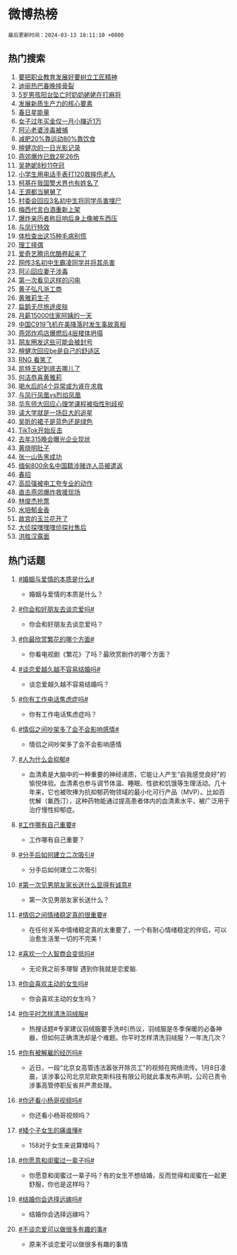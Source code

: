 # 微博热榜

`最后更新时间：2024-03-13 18:11:10 +0800`

## 热门搜索

1. [要把职业教育发展好要树立工匠精神](https://m.weibo.cn/search?containerid=100103type%3D1%26t%3D10%26q%3D%23%E8%A6%81%E6%8A%8A%E8%81%8C%E4%B8%9A%E6%95%99%E8%82%B2%E5%8F%91%E5%B1%95%E5%A5%BD%E8%A6%81%E6%A0%91%E7%AB%8B%E5%B7%A5%E5%8C%A0%E7%B2%BE%E7%A5%9E%23&stream_entry_id=51&isnewpage=1&extparam=seat%3D1%26dgr%3D0%26c_type%3D51%26stream_entry_id%3D51%26pos%3D0%26q%3D%2523%25E8%25A6%2581%25E6%258A%258A%25E8%2581%258C%25E4%25B8%259A%25E6%2595%2599%25E8%2582%25B2%25E5%258F%2591%25E5%25B1%2595%25E5%25A5%25BD%25E8%25A6%2581%25E6%25A0%2591%25E7%25AB%258B%25E5%25B7%25A5%25E5%258C%25A0%25E7%25B2%25BE%25E7%25A5%259E%2523%26cate%3D10103%26filter_type%3Drealtimehot%26display_time%3D1710324669%26pre_seqid%3D171032466955503230206)
1. [迪丽热巴春晚摔骨裂](https://m.weibo.cn/search?containerid=100103type%3D1%26t%3D10%26q%3D%E8%BF%AA%E4%B8%BD%E7%83%AD%E5%B7%B4%E6%98%A5%E6%99%9A%E6%91%94%E9%AA%A8%E8%A3%82&stream_entry_id=31&isnewpage=1&extparam=seat%3D1%26c_type%3D31%26cate%3D5001%26band_rank%3D1%26lcate%3D5001%26flag%3D2%26realpos%3D1%26stream_entry_id%3D31%26pos%3D0%26q%3D%25E8%25BF%25AA%25E4%25B8%25BD%25E7%2583%25AD%25E5%25B7%25B4%25E6%2598%25A5%25E6%2599%259A%25E6%2591%2594%25E9%25AA%25A8%25E8%25A3%2582%26dgr%3D0%26filter_type%3Drealtimehot%26display_time%3D1710324669%26pre_seqid%3D171032466955503230206)
1. [5岁男孩阳台坠亡时奶奶姥姥在打麻将](https://m.weibo.cn/search?containerid=100103type%3D1%26t%3D10%26q%3D%235%E5%B2%81%E7%94%B7%E5%AD%A9%E9%98%B3%E5%8F%B0%E5%9D%A0%E4%BA%A1%E6%97%B6%E5%A5%B6%E5%A5%B6%E5%A7%A5%E5%A7%A5%E5%9C%A8%E6%89%93%E9%BA%BB%E5%B0%86%23&stream_entry_id=31&isnewpage=1&extparam=seat%3D1%26c_type%3D31%26cate%3D5001%26band_rank%3D2%26lcate%3D5001%26flag%3D1%26realpos%3D2%26stream_entry_id%3D31%26pos%3D1%26q%3D%25235%25E5%25B2%2581%25E7%2594%25B7%25E5%25AD%25A9%25E9%2598%25B3%25E5%258F%25B0%25E5%259D%25A0%25E4%25BA%25A1%25E6%2597%25B6%25E5%25A5%25B6%25E5%25A5%25B6%25E5%25A7%25A5%25E5%25A7%25A5%25E5%259C%25A8%25E6%2589%2593%25E9%25BA%25BB%25E5%25B0%2586%2523%26dgr%3D0%26filter_type%3Drealtimehot%26display_time%3D1710324669%26pre_seqid%3D171032466955503230206)
1. [发展新质生产力的核心要素](https://m.weibo.cn/search?containerid=100103type%3D1%26t%3D10%26q%3D%23%E5%8F%91%E5%B1%95%E6%96%B0%E8%B4%A8%E7%94%9F%E4%BA%A7%E5%8A%9B%E7%9A%84%E6%A0%B8%E5%BF%83%E8%A6%81%E7%B4%A0%23&stream_entry_id=31&isnewpage=1&extparam=seat%3D1%26c_type%3D31%26cate%3D5001%26band_rank%3D3%26lcate%3D5001%26flag%3D0%26realpos%3D3%26stream_entry_id%3D31%26pos%3D2%26q%3D%2523%25E5%258F%2591%25E5%25B1%2595%25E6%2596%25B0%25E8%25B4%25A8%25E7%2594%259F%25E4%25BA%25A7%25E5%258A%259B%25E7%259A%2584%25E6%25A0%25B8%25E5%25BF%2583%25E8%25A6%2581%25E7%25B4%25A0%2523%26dgr%3D0%26filter_type%3Drealtimehot%26display_time%3D1710324669%26pre_seqid%3D171032466955503230206)
1. [春日星能量](https://m.weibo.cn/search?containerid=100103type%3D1%26t%3D10%26q%3D%23%E6%98%A5%E6%97%A5%E6%98%9F%E8%83%BD%E9%87%8F%23&stream_entry_id=31&isnewpage=1&extparam=seat%3D1%26adid%3D226835%26c_type%3D31%26cate%3D5001%26lcate%3D5001%26band_rank%3D4%26is_ad_pos%3D1%26stream_entry_id%3D31%26pos%3D3%26q%3D%2523%25E6%2598%25A5%25E6%2597%25A5%25E6%2598%259F%25E8%2583%25BD%25E9%2587%258F%2523%26dgr%3D0%26filter_type%3Drealtimehot%26display_time%3D1710324669%26pre_seqid%3D171032466955503230206)
1. [女子过年买金仅一月小赚近1万](https://m.weibo.cn/search?containerid=100103type%3D1%26t%3D10%26q%3D%23%E5%A5%B3%E5%AD%90%E8%BF%87%E5%B9%B4%E4%B9%B0%E9%87%91%E4%BB%85%E4%B8%80%E6%9C%88%E5%B0%8F%E8%B5%9A%E8%BF%911%E4%B8%87%23&stream_entry_id=31&isnewpage=1&extparam=seat%3D1%26c_type%3D31%26cate%3D5001%26band_rank%3D4%26lcate%3D5001%26flag%3D1%26realpos%3D4%26stream_entry_id%3D31%26pos%3D4%26q%3D%2523%25E5%25A5%25B3%25E5%25AD%2590%25E8%25BF%2587%25E5%25B9%25B4%25E4%25B9%25B0%25E9%2587%2591%25E4%25BB%2585%25E4%25B8%2580%25E6%259C%2588%25E5%25B0%258F%25E8%25B5%259A%25E8%25BF%25911%25E4%25B8%2587%2523%26dgr%3D0%26filter_type%3Drealtimehot%26display_time%3D1710324669%26pre_seqid%3D171032466955503230206)
1. [阿沁老婆涉毒被捕](https://m.weibo.cn/search?containerid=100103type%3D1%26t%3D10%26q%3D%23%E9%98%BF%E6%B2%81%E8%80%81%E5%A9%86%E6%B6%89%E6%AF%92%E8%A2%AB%E6%8D%95%23&stream_entry_id=31&isnewpage=1&extparam=seat%3D1%26c_type%3D31%26cate%3D5001%26band_rank%3D5%26lcate%3D5001%26flag%3D2%26realpos%3D5%26stream_entry_id%3D31%26pos%3D5%26q%3D%2523%25E9%2598%25BF%25E6%25B2%2581%25E8%2580%2581%25E5%25A9%2586%25E6%25B6%2589%25E6%25AF%2592%25E8%25A2%25AB%25E6%258D%2595%2523%26dgr%3D0%26filter_type%3Drealtimehot%26display_time%3D1710324669%26pre_seqid%3D171032466955503230206)
1. [减肥20%靠运动80%靠饮食](https://m.weibo.cn/search?containerid=100103type%3D1%26t%3D10%26q%3D%23%E5%87%8F%E8%82%A520%25%E9%9D%A0%E8%BF%90%E5%8A%A880%25%E9%9D%A0%E9%A5%AE%E9%A3%9F%23&stream_entry_id=31&isnewpage=1&extparam=seat%3D1%26c_type%3D31%26cate%3D5001%26band_rank%3D6%26lcate%3D5001%26flag%3D2%26realpos%3D6%26stream_entry_id%3D31%26pos%3D6%26q%3D%2523%25E5%2587%258F%25E8%2582%25A520%2525%25E9%259D%25A0%25E8%25BF%2590%25E5%258A%25A880%2525%25E9%259D%25A0%25E9%25A5%25AE%25E9%25A3%259F%2523%26dgr%3D0%26filter_type%3Drealtimehot%26display_time%3D1710324669%26pre_seqid%3D171032466955503230206)
1. [檀健次的一日光影记录](https://m.weibo.cn/search?containerid=100103type%3D1%26t%3D10%26q%3D%23%E6%AA%80%E5%81%A5%E6%AC%A1%E7%9A%84%E4%B8%80%E6%97%A5%E5%85%89%E5%BD%B1%E8%AE%B0%E5%BD%95%23&stream_entry_id=31&isnewpage=1&extparam=seat%3D1%26adid%3D226919%26c_type%3D31%26cate%3D5001%26lcate%3D5001%26band_rank%3D7%26is_ad_pos%3D1%26stream_entry_id%3D31%26pos%3D7%26q%3D%2523%25E6%25AA%2580%25E5%2581%25A5%25E6%25AC%25A1%25E7%259A%2584%25E4%25B8%2580%25E6%2597%25A5%25E5%2585%2589%25E5%25BD%25B1%25E8%25AE%25B0%25E5%25BD%2595%2523%26dgr%3D0%26filter_type%3Drealtimehot%26display_time%3D1710324669%26pre_seqid%3D171032466955503230206)
1. [燕郊爆炸已致2死26伤](https://m.weibo.cn/search?containerid=100103type%3D1%26t%3D10%26q%3D%23%E7%87%95%E9%83%8A%E7%88%86%E7%82%B8%E5%B7%B2%E8%87%B42%E6%AD%BB26%E4%BC%A4%23&stream_entry_id=31&isnewpage=1&extparam=seat%3D1%26c_type%3D31%26cate%3D5001%26band_rank%3D7%26lcate%3D5001%26flag%3D0%26realpos%3D7%26stream_entry_id%3D31%26pos%3D8%26q%3D%2523%25E7%2587%2595%25E9%2583%258A%25E7%2588%2586%25E7%2582%25B8%25E5%25B7%25B2%25E8%2587%25B42%25E6%25AD%25BB26%25E4%25BC%25A4%2523%26dgr%3D0%26filter_type%3Drealtimehot%26display_time%3D1710324669%26pre_seqid%3D171032466955503230206)
1. [吴艳妮8秒11夺冠](https://m.weibo.cn/search?containerid=100103type%3D1%26t%3D10%26q%3D%23%E5%90%B4%E8%89%B3%E5%A6%AE8%E7%A7%9211%E5%A4%BA%E5%86%A0%23&stream_entry_id=31&isnewpage=1&extparam=seat%3D1%26c_type%3D31%26cate%3D5001%26band_rank%3D8%26lcate%3D5001%26flag%3D2%26realpos%3D8%26stream_entry_id%3D31%26pos%3D9%26q%3D%2523%25E5%2590%25B4%25E8%2589%25B3%25E5%25A6%25AE8%25E7%25A7%259211%25E5%25A4%25BA%25E5%2586%25A0%2523%26dgr%3D0%26filter_type%3Drealtimehot%26display_time%3D1710324669%26pre_seqid%3D171032466955503230206)
1. [小学生用电话手表打120救摔伤老人](https://m.weibo.cn/search?containerid=100103type%3D1%26t%3D10%26q%3D%23%E5%B0%8F%E5%AD%A6%E7%94%9F%E7%94%A8%E7%94%B5%E8%AF%9D%E6%89%8B%E8%A1%A8%E6%89%93120%E6%95%91%E6%91%94%E4%BC%A4%E8%80%81%E4%BA%BA%23&stream_entry_id=31&isnewpage=1&extparam=seat%3D1%26c_type%3D31%26cate%3D5001%26band_rank%3D9%26lcate%3D5001%26flag%3D32768%26realpos%3D9%26stream_entry_id%3D31%26pos%3D10%26q%3D%2523%25E5%25B0%258F%25E5%25AD%25A6%25E7%2594%259F%25E7%2594%25A8%25E7%2594%25B5%25E8%25AF%259D%25E6%2589%258B%25E8%25A1%25A8%25E6%2589%2593120%25E6%2595%2591%25E6%2591%2594%25E4%25BC%25A4%25E8%2580%2581%25E4%25BA%25BA%2523%26dgr%3D0%26filter_type%3Drealtimehot%26display_time%3D1710324669%26pre_seqid%3D171032466955503230206)
1. [柯基在我国警犬界也有姓名了](https://m.weibo.cn/search?containerid=100103type%3D1%26t%3D10%26q%3D%23%E6%9F%AF%E5%9F%BA%E5%9C%A8%E6%88%91%E5%9B%BD%E8%AD%A6%E7%8A%AC%E7%95%8C%E4%B9%9F%E6%9C%89%E5%A7%93%E5%90%8D%E4%BA%86%23&stream_entry_id=31&isnewpage=1&extparam=seat%3D1%26c_type%3D31%26cate%3D5001%26band_rank%3D10%26lcate%3D5001%26flag%3D32768%26realpos%3D10%26stream_entry_id%3D31%26pos%3D11%26q%3D%2523%25E6%259F%25AF%25E5%259F%25BA%25E5%259C%25A8%25E6%2588%2591%25E5%259B%25BD%25E8%25AD%25A6%25E7%258A%25AC%25E7%2595%258C%25E4%25B9%259F%25E6%259C%2589%25E5%25A7%2593%25E5%2590%258D%25E4%25BA%2586%2523%26dgr%3D0%26filter_type%3Drealtimehot%26display_time%3D1710324669%26pre_seqid%3D171032466955503230206)
1. [王源都当舅舅了](https://m.weibo.cn/search?containerid=100103type%3D1%26t%3D10%26q%3D%23%E7%8E%8B%E6%BA%90%E9%83%BD%E5%BD%93%E8%88%85%E8%88%85%E4%BA%86%23&stream_entry_id=31&isnewpage=1&extparam=seat%3D1%26c_type%3D31%26cate%3D5001%26band_rank%3D11%26lcate%3D5001%26flag%3D1%26realpos%3D11%26stream_entry_id%3D31%26pos%3D12%26q%3D%2523%25E7%258E%258B%25E6%25BA%2590%25E9%2583%25BD%25E5%25BD%2593%25E8%2588%2585%25E8%2588%2585%25E4%25BA%2586%2523%26dgr%3D0%26filter_type%3Drealtimehot%26display_time%3D1710324669%26pre_seqid%3D171032466955503230206)
1. [村委会回应3名初中生将同学杀害埋尸](https://m.weibo.cn/search?containerid=100103type%3D1%26t%3D10%26q%3D%23%E6%9D%91%E5%A7%94%E4%BC%9A%E5%9B%9E%E5%BA%943%E5%90%8D%E5%88%9D%E4%B8%AD%E7%94%9F%E5%B0%86%E5%90%8C%E5%AD%A6%E6%9D%80%E5%AE%B3%E5%9F%8B%E5%B0%B8%23&stream_entry_id=31&isnewpage=1&extparam=seat%3D1%26c_type%3D31%26cate%3D5001%26band_rank%3D12%26lcate%3D5001%26flag%3D1%26realpos%3D12%26stream_entry_id%3D31%26pos%3D13%26q%3D%2523%25E6%259D%2591%25E5%25A7%2594%25E4%25BC%259A%25E5%259B%259E%25E5%25BA%25943%25E5%2590%258D%25E5%2588%259D%25E4%25B8%25AD%25E7%2594%259F%25E5%25B0%2586%25E5%2590%258C%25E5%25AD%25A6%25E6%259D%2580%25E5%25AE%25B3%25E5%259F%258B%25E5%25B0%25B8%2523%26dgr%3D0%26filter_type%3Drealtimehot%26display_time%3D1710324669%26pre_seqid%3D171032466955503230206)
1. [梅西代言白酒重新上架](https://m.weibo.cn/search?containerid=100103type%3D1%26t%3D10%26q%3D%23%E6%A2%85%E8%A5%BF%E4%BB%A3%E8%A8%80%E7%99%BD%E9%85%92%E9%87%8D%E6%96%B0%E4%B8%8A%E6%9E%B6%23&stream_entry_id=31&isnewpage=1&extparam=seat%3D1%26c_type%3D31%26cate%3D5001%26band_rank%3D13%26lcate%3D5001%26flag%3D1%26realpos%3D13%26stream_entry_id%3D31%26pos%3D14%26q%3D%2523%25E6%25A2%2585%25E8%25A5%25BF%25E4%25BB%25A3%25E8%25A8%2580%25E7%2599%25BD%25E9%2585%2592%25E9%2587%258D%25E6%2596%25B0%25E4%25B8%258A%25E6%259E%25B6%2523%26dgr%3D0%26filter_type%3Drealtimehot%26display_time%3D1710324669%26pre_seqid%3D171032466955503230206)
1. [爆炸亲历者称巨响后身上像被东西压](https://m.weibo.cn/search?containerid=100103type%3D1%26t%3D10%26q%3D%23%E7%88%86%E7%82%B8%E4%BA%B2%E5%8E%86%E8%80%85%E7%A7%B0%E5%B7%A8%E5%93%8D%E5%90%8E%E8%BA%AB%E4%B8%8A%E5%83%8F%E8%A2%AB%E4%B8%9C%E8%A5%BF%E5%8E%8B%23&stream_entry_id=31&isnewpage=1&extparam=seat%3D1%26c_type%3D31%26cate%3D5001%26band_rank%3D14%26lcate%3D5001%26flag%3D1%26realpos%3D14%26stream_entry_id%3D31%26pos%3D15%26q%3D%2523%25E7%2588%2586%25E7%2582%25B8%25E4%25BA%25B2%25E5%258E%2586%25E8%2580%2585%25E7%25A7%25B0%25E5%25B7%25A8%25E5%2593%258D%25E5%2590%258E%25E8%25BA%25AB%25E4%25B8%258A%25E5%2583%258F%25E8%25A2%25AB%25E4%25B8%259C%25E8%25A5%25BF%25E5%258E%258B%2523%26dgr%3D0%26filter_type%3Drealtimehot%26display_time%3D1710324669%26pre_seqid%3D171032466955503230206)
1. [与凤行特效](https://m.weibo.cn/search?containerid=100103type%3D1%26t%3D10%26q%3D%E4%B8%8E%E5%87%A4%E8%A1%8C%E7%89%B9%E6%95%88&stream_entry_id=31&isnewpage=1&extparam=seat%3D1%26c_type%3D31%26cate%3D5001%26band_rank%3D15%26lcate%3D5001%26flag%3D1%26realpos%3D15%26stream_entry_id%3D31%26pos%3D16%26q%3D%25E4%25B8%258E%25E5%2587%25A4%25E8%25A1%258C%25E7%2589%25B9%25E6%2595%2588%26dgr%3D0%26filter_type%3Drealtimehot%26display_time%3D1710324669%26pre_seqid%3D171032466955503230206)
1. [体检查出这15种毛病别慌](https://m.weibo.cn/search?containerid=100103type%3D1%26t%3D10%26q%3D%E4%BD%93%E6%A3%80%E6%9F%A5%E5%87%BA%E8%BF%9915%E7%A7%8D%E6%AF%9B%E7%97%85%E5%88%AB%E6%85%8C&stream_entry_id=31&isnewpage=1&extparam=seat%3D1%26c_type%3D31%26cate%3D5001%26band_rank%3D16%26lcate%3D5001%26flag%3D0%26realpos%3D16%26stream_entry_id%3D31%26pos%3D17%26q%3D%25E4%25BD%2593%25E6%25A3%2580%25E6%259F%25A5%25E5%2587%25BA%25E8%25BF%259915%25E7%25A7%258D%25E6%25AF%259B%25E7%2597%2585%25E5%2588%25AB%25E6%2585%258C%26dgr%3D0%26filter_type%3Drealtimehot%26display_time%3D1710324669%26pre_seqid%3D171032466955503230206)
1. [理工择偶](https://m.weibo.cn/search?containerid=100103type%3D1%26t%3D10%26q%3D%E7%90%86%E5%B7%A5%E6%8B%A9%E5%81%B6&stream_entry_id=31&isnewpage=1&extparam=seat%3D1%26c_type%3D31%26cate%3D5001%26band_rank%3D17%26lcate%3D5001%26flag%3D1%26realpos%3D17%26stream_entry_id%3D31%26pos%3D18%26q%3D%25E7%2590%2586%25E5%25B7%25A5%25E6%258B%25A9%25E5%2581%25B6%26dgr%3D0%26filter_type%3Drealtimehot%26display_time%3D1710324669%26pre_seqid%3D171032466955503230206)
1. [爱奇艺腾讯优酷卷起来了](https://m.weibo.cn/search?containerid=100103type%3D1%26t%3D10%26q%3D%23%E7%88%B1%E5%A5%87%E8%89%BA%E8%85%BE%E8%AE%AF%E4%BC%98%E9%85%B7%E5%8D%B7%E8%B5%B7%E6%9D%A5%E4%BA%86%23&stream_entry_id=31&isnewpage=1&extparam=seat%3D1%26c_type%3D31%26cate%3D5001%26band_rank%3D18%26lcate%3D5001%26flag%3D0%26realpos%3D18%26stream_entry_id%3D31%26pos%3D19%26q%3D%2523%25E7%2588%25B1%25E5%25A5%2587%25E8%2589%25BA%25E8%2585%25BE%25E8%25AE%25AF%25E4%25BC%2598%25E9%2585%25B7%25E5%258D%25B7%25E8%25B5%25B7%25E6%259D%25A5%25E4%25BA%2586%2523%26dgr%3D0%26filter_type%3Drealtimehot%26display_time%3D1710324669%26pre_seqid%3D171032466955503230206)
1. [网传3名初中生霸凌同学并将其杀害](https://m.weibo.cn/search?containerid=100103type%3D1%26t%3D10%26q%3D%23%E7%BD%91%E4%BC%A03%E5%90%8D%E5%88%9D%E4%B8%AD%E7%94%9F%E9%9C%B8%E5%87%8C%E5%90%8C%E5%AD%A6%E5%B9%B6%E5%B0%86%E5%85%B6%E6%9D%80%E5%AE%B3%23&stream_entry_id=31&isnewpage=1&extparam=seat%3D1%26c_type%3D31%26cate%3D5001%26band_rank%3D19%26lcate%3D5001%26flag%3D1%26realpos%3D19%26stream_entry_id%3D31%26pos%3D20%26q%3D%2523%25E7%25BD%2591%25E4%25BC%25A03%25E5%2590%258D%25E5%2588%259D%25E4%25B8%25AD%25E7%2594%259F%25E9%259C%25B8%25E5%2587%258C%25E5%2590%258C%25E5%25AD%25A6%25E5%25B9%25B6%25E5%25B0%2586%25E5%2585%25B6%25E6%259D%2580%25E5%25AE%25B3%2523%26dgr%3D0%26filter_type%3Drealtimehot%26display_time%3D1710324669%26pre_seqid%3D171032466955503230206)
1. [阿沁回应妻子涉毒](https://m.weibo.cn/search?containerid=100103type%3D1%26t%3D10%26q%3D%23%E9%98%BF%E6%B2%81%E5%9B%9E%E5%BA%94%E5%A6%BB%E5%AD%90%E6%B6%89%E6%AF%92%23&stream_entry_id=31&isnewpage=1&extparam=seat%3D1%26c_type%3D31%26cate%3D5001%26band_rank%3D20%26lcate%3D5001%26flag%3D1%26realpos%3D20%26stream_entry_id%3D31%26pos%3D21%26q%3D%2523%25E9%2598%25BF%25E6%25B2%2581%25E5%259B%259E%25E5%25BA%2594%25E5%25A6%25BB%25E5%25AD%2590%25E6%25B6%2589%25E6%25AF%2592%2523%26dgr%3D0%26filter_type%3Drealtimehot%26display_time%3D1710324669%26pre_seqid%3D171032466955503230206)
1. [第一次看见这样的闪电](https://m.weibo.cn/search?containerid=100103type%3D1%26t%3D10%26q%3D%23%E7%AC%AC%E4%B8%80%E6%AC%A1%E7%9C%8B%E8%A7%81%E8%BF%99%E6%A0%B7%E7%9A%84%E9%97%AA%E7%94%B5%23&stream_entry_id=31&isnewpage=1&extparam=seat%3D1%26adid%3D226937%26c_type%3D31%26cate%3D5001%26band_rank%3D21%26lcate%3D5001%26flag%3D0%26realpos%3D21%26stream_entry_id%3D31%26pos%3D22%26q%3D%2523%25E7%25AC%25AC%25E4%25B8%2580%25E6%25AC%25A1%25E7%259C%258B%25E8%25A7%2581%25E8%25BF%2599%25E6%25A0%25B7%25E7%259A%2584%25E9%2597%25AA%25E7%2594%25B5%2523%26dgr%3D0%26filter_type%3Drealtimehot%26display_time%3D1710324669%26pre_seqid%3D171032466955503230206)
1. [黄子弘凡浙工商](https://m.weibo.cn/search?containerid=100103type%3D1%26t%3D10%26q%3D%E9%BB%84%E5%AD%90%E5%BC%98%E5%87%A1%E6%B5%99%E5%B7%A5%E5%95%86&stream_entry_id=31&isnewpage=1&extparam=seat%3D1%26c_type%3D31%26cate%3D5001%26band_rank%3D22%26lcate%3D5001%26flag%3D0%26realpos%3D22%26stream_entry_id%3D31%26pos%3D23%26q%3D%25E9%25BB%2584%25E5%25AD%2590%25E5%25BC%2598%25E5%2587%25A1%25E6%25B5%2599%25E5%25B7%25A5%25E5%2595%2586%26dgr%3D0%26filter_type%3Drealtimehot%26display_time%3D1710324669%26pre_seqid%3D171032466955503230206)
1. [黄雅莉生子](https://m.weibo.cn/search?containerid=100103type%3D1%26t%3D10%26q%3D%23%E9%BB%84%E9%9B%85%E8%8E%89%E7%94%9F%E5%AD%90%23&stream_entry_id=31&isnewpage=1&extparam=seat%3D1%26c_type%3D31%26cate%3D5001%26band_rank%3D23%26lcate%3D5001%26flag%3D0%26realpos%3D23%26stream_entry_id%3D31%26pos%3D24%26q%3D%2523%25E9%25BB%2584%25E9%259B%2585%25E8%258E%2589%25E7%2594%259F%25E5%25AD%2590%2523%26dgr%3D0%26filter_type%3Drealtimehot%26display_time%3D1710324669%26pre_seqid%3D171032466955503230206)
1. [扁鹊无尽旅途皮肤](https://m.weibo.cn/search?containerid=100103type%3D1%26t%3D10%26q%3D%23%E6%89%81%E9%B9%8A%E6%97%A0%E5%B0%BD%E6%97%85%E9%80%94%E7%9A%AE%E8%82%A4%23&stream_entry_id=31&isnewpage=1&extparam=seat%3D1%26c_type%3D31%26cate%3D5001%26band_rank%3D24%26lcate%3D5001%26flag%3D1%26realpos%3D24%26stream_entry_id%3D31%26pos%3D25%26q%3D%2523%25E6%2589%2581%25E9%25B9%258A%25E6%2597%25A0%25E5%25B0%25BD%25E6%2597%2585%25E9%2580%2594%25E7%259A%25AE%25E8%2582%25A4%2523%26dgr%3D0%26filter_type%3Drealtimehot%26display_time%3D1710324669%26pre_seqid%3D171032466955503230206)
1. [月薪15000住家阿姨的一天](https://m.weibo.cn/search?containerid=100103type%3D1%26t%3D10%26q%3D%E6%9C%88%E8%96%AA15000%E4%BD%8F%E5%AE%B6%E9%98%BF%E5%A7%A8%E7%9A%84%E4%B8%80%E5%A4%A9&stream_entry_id=31&isnewpage=1&extparam=seat%3D1%26c_type%3D31%26cate%3D5001%26band_rank%3D25%26lcate%3D5001%26flag%3D0%26realpos%3D25%26stream_entry_id%3D31%26pos%3D26%26q%3D%25E6%259C%2588%25E8%2596%25AA15000%25E4%25BD%258F%25E5%25AE%25B6%25E9%2598%25BF%25E5%25A7%25A8%25E7%259A%2584%25E4%25B8%2580%25E5%25A4%25A9%26dgr%3D0%26filter_type%3Drealtimehot%26display_time%3D1710324669%26pre_seqid%3D171032466955503230206)
1. [中国C919飞机在美降落时发生事故真相](https://m.weibo.cn/search?containerid=100103type%3D1%26t%3D10%26q%3D%23%E4%B8%AD%E5%9B%BDC919%E9%A3%9E%E6%9C%BA%E5%9C%A8%E7%BE%8E%E9%99%8D%E8%90%BD%E6%97%B6%E5%8F%91%E7%94%9F%E4%BA%8B%E6%95%85%E7%9C%9F%E7%9B%B8%23&stream_entry_id=31&isnewpage=1&extparam=seat%3D1%26c_type%3D31%26cate%3D5001%26band_rank%3D26%26lcate%3D5001%26flag%3D0%26realpos%3D26%26stream_entry_id%3D31%26pos%3D27%26q%3D%2523%25E4%25B8%25AD%25E5%259B%25BDC919%25E9%25A3%259E%25E6%259C%25BA%25E5%259C%25A8%25E7%25BE%258E%25E9%2599%258D%25E8%2590%25BD%25E6%2597%25B6%25E5%258F%2591%25E7%2594%259F%25E4%25BA%258B%25E6%2595%2585%25E7%259C%259F%25E7%259B%25B8%2523%26dgr%3D0%26filter_type%3Drealtimehot%26display_time%3D1710324669%26pre_seqid%3D171032466955503230206)
1. [燕郊炸鸡店爆燃后4层楼体坍塌](https://m.weibo.cn/search?containerid=100103type%3D1%26t%3D10%26q%3D%23%E7%87%95%E9%83%8A%E7%82%B8%E9%B8%A1%E5%BA%97%E7%88%86%E7%87%83%E5%90%8E4%E5%B1%82%E6%A5%BC%E4%BD%93%E5%9D%8D%E5%A1%8C%23&stream_entry_id=31&isnewpage=1&extparam=seat%3D1%26c_type%3D31%26cate%3D5001%26band_rank%3D27%26lcate%3D5001%26flag%3D0%26realpos%3D27%26stream_entry_id%3D31%26pos%3D28%26q%3D%2523%25E7%2587%2595%25E9%2583%258A%25E7%2582%25B8%25E9%25B8%25A1%25E5%25BA%2597%25E7%2588%2586%25E7%2587%2583%25E5%2590%258E4%25E5%25B1%2582%25E6%25A5%25BC%25E4%25BD%2593%25E5%259D%258D%25E5%25A1%258C%2523%26dgr%3D0%26filter_type%3Drealtimehot%26display_time%3D1710324669%26pre_seqid%3D171032466955503230206)
1. [朋友圈发这些可能会被封号](https://m.weibo.cn/search?containerid=100103type%3D1%26t%3D10%26q%3D%23%E6%9C%8B%E5%8F%8B%E5%9C%88%E5%8F%91%E8%BF%99%E4%BA%9B%E5%8F%AF%E8%83%BD%E4%BC%9A%E8%A2%AB%E5%B0%81%E5%8F%B7%23&stream_entry_id=31&isnewpage=1&extparam=seat%3D1%26c_type%3D31%26cate%3D5001%26band_rank%3D28%26lcate%3D5001%26flag%3D0%26realpos%3D28%26stream_entry_id%3D31%26pos%3D29%26q%3D%2523%25E6%259C%258B%25E5%258F%258B%25E5%259C%2588%25E5%258F%2591%25E8%25BF%2599%25E4%25BA%259B%25E5%258F%25AF%25E8%2583%25BD%25E4%25BC%259A%25E8%25A2%25AB%25E5%25B0%2581%25E5%258F%25B7%2523%26dgr%3D0%26filter_type%3Drealtimehot%26display_time%3D1710324669%26pre_seqid%3D171032466955503230206)
1. [檀健次回应be是自己的舒适区](https://m.weibo.cn/search?containerid=100103type%3D1%26t%3D10%26q%3D%23%E6%AA%80%E5%81%A5%E6%AC%A1%E5%9B%9E%E5%BA%94be%E6%98%AF%E8%87%AA%E5%B7%B1%E7%9A%84%E8%88%92%E9%80%82%E5%8C%BA%23&stream_entry_id=31&isnewpage=1&extparam=seat%3D1%26c_type%3D31%26cate%3D5001%26band_rank%3D29%26lcate%3D5001%26flag%3D1%26realpos%3D29%26stream_entry_id%3D31%26pos%3D30%26q%3D%2523%25E6%25AA%2580%25E5%2581%25A5%25E6%25AC%25A1%25E5%259B%259E%25E5%25BA%2594be%25E6%2598%25AF%25E8%2587%25AA%25E5%25B7%25B1%25E7%259A%2584%25E8%2588%2592%25E9%2580%2582%25E5%258C%25BA%2523%26dgr%3D0%26filter_type%3Drealtimehot%26display_time%3D1710324669%26pre_seqid%3D171032466955503230206)
1. [RNG 看笑了](https://m.weibo.cn/search?containerid=100103type%3D1%26t%3D10%26q%3DRNG+%E7%9C%8B%E7%AC%91%E4%BA%86&stream_entry_id=31&isnewpage=1&extparam=seat%3D1%26c_type%3D31%26cate%3D5001%26band_rank%3D30%26lcate%3D5001%26flag%3D1%26realpos%3D30%26stream_entry_id%3D31%26pos%3D31%26q%3DRNG%2520%25E7%259C%258B%25E7%25AC%2591%25E4%25BA%2586%26dgr%3D0%26filter_type%3Drealtimehot%26display_time%3D1710324669%26pre_seqid%3D171032466955503230206)
1. [凯特王妃到底去哪儿了](https://m.weibo.cn/search?containerid=100103type%3D1%26t%3D10%26q%3D%23%E5%87%AF%E7%89%B9%E7%8E%8B%E5%A6%83%E5%88%B0%E5%BA%95%E5%8E%BB%E5%93%AA%E5%84%BF%E4%BA%86%23&stream_entry_id=31&isnewpage=1&extparam=seat%3D1%26c_type%3D31%26cate%3D5001%26band_rank%3D31%26lcate%3D5001%26flag%3D0%26realpos%3D31%26stream_entry_id%3D31%26pos%3D32%26q%3D%2523%25E5%2587%25AF%25E7%2589%25B9%25E7%258E%258B%25E5%25A6%2583%25E5%2588%25B0%25E5%25BA%2595%25E5%258E%25BB%25E5%2593%25AA%25E5%2584%25BF%25E4%25BA%2586%2523%26dgr%3D0%26filter_type%3Drealtimehot%26display_time%3D1710324669%26pre_seqid%3D171032466955503230206)
1. [何洁恭喜黄雅莉](https://m.weibo.cn/search?containerid=100103type%3D1%26t%3D10%26q%3D%23%E4%BD%95%E6%B4%81%E6%81%AD%E5%96%9C%E9%BB%84%E9%9B%85%E8%8E%89%23&stream_entry_id=31&isnewpage=1&extparam=seat%3D1%26c_type%3D31%26cate%3D5001%26band_rank%3D32%26lcate%3D5001%26flag%3D1%26realpos%3D32%26stream_entry_id%3D31%26pos%3D33%26q%3D%2523%25E4%25BD%2595%25E6%25B4%2581%25E6%2581%25AD%25E5%2596%259C%25E9%25BB%2584%25E9%259B%2585%25E8%258E%2589%2523%26dgr%3D0%26filter_type%3Drealtimehot%26display_time%3D1710324669%26pre_seqid%3D171032466955503230206)
1. [喝水后的4个异常或为肾在求救](https://m.weibo.cn/search?containerid=100103type%3D1%26t%3D10%26q%3D%23%E5%96%9D%E6%B0%B4%E5%90%8E%E7%9A%844%E4%B8%AA%E5%BC%82%E5%B8%B8%E6%88%96%E4%B8%BA%E8%82%BE%E5%9C%A8%E6%B1%82%E6%95%91%23&stream_entry_id=31&isnewpage=1&extparam=seat%3D1%26c_type%3D31%26cate%3D5001%26band_rank%3D33%26lcate%3D5001%26flag%3D0%26realpos%3D33%26stream_entry_id%3D31%26pos%3D34%26q%3D%2523%25E5%2596%259D%25E6%25B0%25B4%25E5%2590%258E%25E7%259A%25844%25E4%25B8%25AA%25E5%25BC%2582%25E5%25B8%25B8%25E6%2588%2596%25E4%25B8%25BA%25E8%2582%25BE%25E5%259C%25A8%25E6%25B1%2582%25E6%2595%2591%2523%26dgr%3D0%26filter_type%3Drealtimehot%26display_time%3D1710324669%26pre_seqid%3D171032466955503230206)
1. [与凤行凤凰vs烈焰凤凰](https://m.weibo.cn/search?containerid=100103type%3D1%26t%3D10%26q%3D%23%E4%B8%8E%E5%87%A4%E8%A1%8C%E5%87%A4%E5%87%B0vs%E7%83%88%E7%84%B0%E5%87%A4%E5%87%B0%23&stream_entry_id=31&isnewpage=1&extparam=seat%3D1%26c_type%3D31%26cate%3D5001%26band_rank%3D34%26lcate%3D5001%26flag%3D1%26realpos%3D34%26stream_entry_id%3D31%26pos%3D35%26q%3D%2523%25E4%25B8%258E%25E5%2587%25A4%25E8%25A1%258C%25E5%2587%25A4%25E5%2587%25B0vs%25E7%2583%2588%25E7%2584%25B0%25E5%2587%25A4%25E5%2587%25B0%2523%26dgr%3D0%26filter_type%3Drealtimehot%26display_time%3D1710324669%26pre_seqid%3D171032466955503230206)
1. [华东师大回应心理学课程被指性别歧视](https://m.weibo.cn/search?containerid=100103type%3D1%26t%3D10%26q%3D%23%E5%8D%8E%E4%B8%9C%E5%B8%88%E5%A4%A7%E5%9B%9E%E5%BA%94%E5%BF%83%E7%90%86%E5%AD%A6%E8%AF%BE%E7%A8%8B%E8%A2%AB%E6%8C%87%E6%80%A7%E5%88%AB%E6%AD%A7%E8%A7%86%23&stream_entry_id=31&isnewpage=1&extparam=seat%3D1%26c_type%3D31%26cate%3D5001%26band_rank%3D35%26lcate%3D5001%26flag%3D1%26realpos%3D35%26stream_entry_id%3D31%26pos%3D36%26q%3D%2523%25E5%258D%258E%25E4%25B8%259C%25E5%25B8%2588%25E5%25A4%25A7%25E5%259B%259E%25E5%25BA%2594%25E5%25BF%2583%25E7%2590%2586%25E5%25AD%25A6%25E8%25AF%25BE%25E7%25A8%258B%25E8%25A2%25AB%25E6%258C%2587%25E6%2580%25A7%25E5%2588%25AB%25E6%25AD%25A7%25E8%25A7%2586%2523%26dgr%3D0%26filter_type%3Drealtimehot%26display_time%3D1710324669%26pre_seqid%3D171032466955503230206)
1. [读大学就是一场巨大的追星](https://m.weibo.cn/search?containerid=100103type%3D1%26t%3D10%26q%3D%23%E8%AF%BB%E5%A4%A7%E5%AD%A6%E5%B0%B1%E6%98%AF%E4%B8%80%E5%9C%BA%E5%B7%A8%E5%A4%A7%E7%9A%84%E8%BF%BD%E6%98%9F%23&stream_entry_id=31&isnewpage=1&extparam=seat%3D1%26c_type%3D31%26cate%3D5001%26band_rank%3D36%26lcate%3D5001%26flag%3D1%26realpos%3D36%26stream_entry_id%3D31%26pos%3D37%26q%3D%2523%25E8%25AF%25BB%25E5%25A4%25A7%25E5%25AD%25A6%25E5%25B0%25B1%25E6%2598%25AF%25E4%25B8%2580%25E5%259C%25BA%25E5%25B7%25A8%25E5%25A4%25A7%25E7%259A%2584%25E8%25BF%25BD%25E6%2598%259F%2523%26dgr%3D0%26filter_type%3Drealtimehot%26display_time%3D1710324669%26pre_seqid%3D171032466955503230206)
1. [吴昕的裙子是蓝色还是绿色](https://m.weibo.cn/search?containerid=100103type%3D1%26t%3D10%26q%3D%23%E5%90%B4%E6%98%95%E7%9A%84%E8%A3%99%E5%AD%90%E6%98%AF%E8%93%9D%E8%89%B2%E8%BF%98%E6%98%AF%E7%BB%BF%E8%89%B2%23&stream_entry_id=31&isnewpage=1&extparam=seat%3D1%26c_type%3D31%26cate%3D5001%26band_rank%3D37%26lcate%3D5001%26flag%3D0%26realpos%3D37%26stream_entry_id%3D31%26pos%3D38%26q%3D%2523%25E5%2590%25B4%25E6%2598%2595%25E7%259A%2584%25E8%25A3%2599%25E5%25AD%2590%25E6%2598%25AF%25E8%2593%259D%25E8%2589%25B2%25E8%25BF%2598%25E6%2598%25AF%25E7%25BB%25BF%25E8%2589%25B2%2523%26dgr%3D0%26filter_type%3Drealtimehot%26display_time%3D1710324669%26pre_seqid%3D171032466955503230206)
1. [TikTok开始反击](https://m.weibo.cn/search?containerid=100103type%3D1%26t%3D10%26q%3D%23TikTok%E5%BC%80%E5%A7%8B%E5%8F%8D%E5%87%BB%23&stream_entry_id=31&isnewpage=1&extparam=seat%3D1%26c_type%3D31%26cate%3D5001%26band_rank%3D38%26lcate%3D5001%26flag%3D0%26realpos%3D38%26stream_entry_id%3D31%26pos%3D39%26q%3D%2523TikTok%25E5%25BC%2580%25E5%25A7%258B%25E5%258F%258D%25E5%2587%25BB%2523%26dgr%3D0%26filter_type%3Drealtimehot%26display_time%3D1710324669%26pre_seqid%3D171032466955503230206)
1. [去年315晚会曝光企业现状](https://m.weibo.cn/search?containerid=100103type%3D1%26t%3D10%26q%3D%23%E5%8E%BB%E5%B9%B4315%E6%99%9A%E4%BC%9A%E6%9B%9D%E5%85%89%E4%BC%81%E4%B8%9A%E7%8E%B0%E7%8A%B6%23&stream_entry_id=31&isnewpage=1&extparam=seat%3D1%26c_type%3D31%26cate%3D5001%26band_rank%3D39%26lcate%3D5001%26flag%3D1%26realpos%3D39%26stream_entry_id%3D31%26pos%3D40%26q%3D%2523%25E5%258E%25BB%25E5%25B9%25B4315%25E6%2599%259A%25E4%25BC%259A%25E6%259B%259D%25E5%2585%2589%25E4%25BC%2581%25E4%25B8%259A%25E7%258E%25B0%25E7%258A%25B6%2523%26dgr%3D0%26filter_type%3Drealtimehot%26display_time%3D1710324669%26pre_seqid%3D171032466955503230206)
1. [黄晓明肚子](https://m.weibo.cn/search?containerid=100103type%3D1%26t%3D10%26q%3D%23%E9%BB%84%E6%99%93%E6%98%8E%E8%82%9A%E5%AD%90%23&stream_entry_id=31&isnewpage=1&extparam=seat%3D1%26c_type%3D31%26cate%3D5001%26band_rank%3D40%26lcate%3D5001%26flag%3D0%26realpos%3D40%26stream_entry_id%3D31%26pos%3D41%26q%3D%2523%25E9%25BB%2584%25E6%2599%2593%25E6%2598%258E%25E8%2582%259A%25E5%25AD%2590%2523%26dgr%3D0%26filter_type%3Drealtimehot%26display_time%3D1710324669%26pre_seqid%3D171032466955503230206)
1. [张一山告黑成功](https://m.weibo.cn/search?containerid=100103type%3D1%26t%3D10%26q%3D%23%E5%BC%A0%E4%B8%80%E5%B1%B1%E5%91%8A%E9%BB%91%E6%88%90%E5%8A%9F%23&stream_entry_id=31&isnewpage=1&extparam=seat%3D1%26c_type%3D31%26cate%3D5001%26band_rank%3D41%26lcate%3D5001%26flag%3D1%26realpos%3D41%26stream_entry_id%3D31%26pos%3D42%26q%3D%2523%25E5%25BC%25A0%25E4%25B8%2580%25E5%25B1%25B1%25E5%2591%258A%25E9%25BB%2591%25E6%2588%2590%25E5%258A%259F%2523%26dgr%3D0%26filter_type%3Drealtimehot%26display_time%3D1710324669%26pre_seqid%3D171032466955503230206)
1. [缅甸800余名中国籍涉赌诈人员被遣返](https://m.weibo.cn/search?containerid=100103type%3D1%26t%3D10%26q%3D%23%E7%BC%85%E7%94%B8800%E4%BD%99%E5%90%8D%E4%B8%AD%E5%9B%BD%E7%B1%8D%E6%B6%89%E8%B5%8C%E8%AF%88%E4%BA%BA%E5%91%98%E8%A2%AB%E9%81%A3%E8%BF%94%23&stream_entry_id=31&isnewpage=1&extparam=seat%3D1%26c_type%3D31%26cate%3D5001%26band_rank%3D42%26lcate%3D5001%26flag%3D1%26realpos%3D42%26stream_entry_id%3D31%26pos%3D43%26q%3D%2523%25E7%25BC%2585%25E7%2594%25B8800%25E4%25BD%2599%25E5%2590%258D%25E4%25B8%25AD%25E5%259B%25BD%25E7%25B1%258D%25E6%25B6%2589%25E8%25B5%258C%25E8%25AF%2588%25E4%25BA%25BA%25E5%2591%2598%25E8%25A2%25AB%25E9%2581%25A3%25E8%25BF%2594%2523%26dgr%3D0%26filter_type%3Drealtimehot%26display_time%3D1710324669%26pre_seqid%3D171032466955503230206)
1. [春招](https://m.weibo.cn/search?containerid=100103type%3D1%26t%3D10%26q%3D%E6%98%A5%E6%8B%9B&stream_entry_id=31&isnewpage=1&extparam=seat%3D1%26c_type%3D31%26cate%3D5001%26band_rank%3D43%26lcate%3D5001%26flag%3D1%26realpos%3D43%26stream_entry_id%3D31%26pos%3D44%26q%3D%25E6%2598%25A5%25E6%258B%259B%26dgr%3D0%26filter_type%3Drealtimehot%26display_time%3D1710324669%26pre_seqid%3D171032466955503230206)
1. [高启强被电工夸专业的动作](https://m.weibo.cn/search?containerid=100103type%3D1%26t%3D10%26q%3D%23%E9%AB%98%E5%90%AF%E5%BC%BA%E8%A2%AB%E7%94%B5%E5%B7%A5%E5%A4%B8%E4%B8%93%E4%B8%9A%E7%9A%84%E5%8A%A8%E4%BD%9C%23&stream_entry_id=31&isnewpage=1&extparam=seat%3D1%26c_type%3D31%26cate%3D5001%26band_rank%3D44%26lcate%3D5001%26flag%3D1%26realpos%3D44%26stream_entry_id%3D31%26pos%3D45%26q%3D%2523%25E9%25AB%2598%25E5%2590%25AF%25E5%25BC%25BA%25E8%25A2%25AB%25E7%2594%25B5%25E5%25B7%25A5%25E5%25A4%25B8%25E4%25B8%2593%25E4%25B8%259A%25E7%259A%2584%25E5%258A%25A8%25E4%25BD%259C%2523%26dgr%3D0%26filter_type%3Drealtimehot%26display_time%3D1710324669%26pre_seqid%3D171032466955503230206)
1. [直击燕郊爆炸救援现场](https://m.weibo.cn/search?containerid=100103type%3D1%26t%3D10%26q%3D%23%E7%9B%B4%E5%87%BB%E7%87%95%E9%83%8A%E7%88%86%E7%82%B8%E6%95%91%E6%8F%B4%E7%8E%B0%E5%9C%BA%23&stream_entry_id=31&isnewpage=1&extparam=seat%3D1%26c_type%3D31%26cate%3D5001%26band_rank%3D45%26lcate%3D5001%26flag%3D0%26realpos%3D45%26stream_entry_id%3D31%26pos%3D46%26q%3D%2523%25E7%259B%25B4%25E5%2587%25BB%25E7%2587%2595%25E9%2583%258A%25E7%2588%2586%25E7%2582%25B8%25E6%2595%2591%25E6%258F%25B4%25E7%258E%25B0%25E5%259C%25BA%2523%26dgr%3D0%26filter_type%3Drealtimehot%26display_time%3D1710324669%26pre_seqid%3D171032466955503230206)
1. [林俊杰抢票](https://m.weibo.cn/search?containerid=100103type%3D1%26t%3D10%26q%3D%E6%9E%97%E4%BF%8A%E6%9D%B0%E6%8A%A2%E7%A5%A8&stream_entry_id=31&isnewpage=1&extparam=seat%3D1%26c_type%3D31%26cate%3D5001%26band_rank%3D46%26lcate%3D5001%26flag%3D0%26realpos%3D46%26stream_entry_id%3D31%26pos%3D47%26q%3D%25E6%259E%2597%25E4%25BF%258A%25E6%259D%25B0%25E6%258A%25A2%25E7%25A5%25A8%26dgr%3D0%26filter_type%3Drealtimehot%26display_time%3D1710324669%26pre_seqid%3D171032466955503230206)
1. [水培郁金香](https://m.weibo.cn/search?containerid=100103type%3D1%26t%3D10%26q%3D%E6%B0%B4%E5%9F%B9%E9%83%81%E9%87%91%E9%A6%99&stream_entry_id=31&isnewpage=1&extparam=seat%3D1%26c_type%3D31%26cate%3D5001%26band_rank%3D47%26lcate%3D5001%26flag%3D1%26realpos%3D47%26stream_entry_id%3D31%26pos%3D48%26q%3D%25E6%25B0%25B4%25E5%259F%25B9%25E9%2583%2581%25E9%2587%2591%25E9%25A6%2599%26dgr%3D0%26filter_type%3Drealtimehot%26display_time%3D1710324669%26pre_seqid%3D171032466955503230206)
1. [故宫的玉兰花开了](https://m.weibo.cn/search?containerid=100103type%3D1%26t%3D10%26q%3D%23%E6%95%85%E5%AE%AB%E7%9A%84%E7%8E%89%E5%85%B0%E8%8A%B1%E5%BC%80%E4%BA%86%23&stream_entry_id=31&isnewpage=1&extparam=seat%3D1%26c_type%3D31%26cate%3D5001%26band_rank%3D48%26lcate%3D5001%26flag%3D1%26realpos%3D48%26stream_entry_id%3D31%26pos%3D49%26q%3D%2523%25E6%2595%2585%25E5%25AE%25AB%25E7%259A%2584%25E7%258E%2589%25E5%2585%25B0%25E8%258A%25B1%25E5%25BC%2580%25E4%25BA%2586%2523%26dgr%3D0%26filter_type%3Drealtimehot%26display_time%3D1710324669%26pre_seqid%3D171032466955503230206)
1. [大侦探嘿嘿嘿侦探社售后](https://m.weibo.cn/search?containerid=100103type%3D1%26t%3D10%26q%3D%E5%A4%A7%E4%BE%A6%E6%8E%A2%E5%98%BF%E5%98%BF%E5%98%BF%E4%BE%A6%E6%8E%A2%E7%A4%BE%E5%94%AE%E5%90%8E&stream_entry_id=31&isnewpage=1&extparam=seat%3D1%26c_type%3D31%26cate%3D5001%26band_rank%3D49%26lcate%3D5001%26flag%3D1%26realpos%3D49%26stream_entry_id%3D31%26pos%3D50%26q%3D%25E5%25A4%25A7%25E4%25BE%25A6%25E6%258E%25A2%25E5%2598%25BF%25E5%2598%25BF%25E5%2598%25BF%25E4%25BE%25A6%25E6%258E%25A2%25E7%25A4%25BE%25E5%2594%25AE%25E5%2590%258E%26dgr%3D0%26filter_type%3Drealtimehot%26display_time%3D1710324669%26pre_seqid%3D171032466955503230206)
1. [洪胜汉露面](https://m.weibo.cn/search?containerid=100103type%3D1%26t%3D10%26q%3D%E6%B4%AA%E8%83%9C%E6%B1%89%E9%9C%B2%E9%9D%A2&stream_entry_id=31&isnewpage=1&extparam=seat%3D1%26c_type%3D31%26cate%3D5001%26band_rank%3D50%26lcate%3D5001%26flag%3D1%26realpos%3D50%26stream_entry_id%3D31%26pos%3D51%26q%3D%25E6%25B4%25AA%25E8%2583%259C%25E6%25B1%2589%25E9%259C%25B2%25E9%259D%25A2%26dgr%3D0%26filter_type%3Drealtimehot%26display_time%3D1710324669%26pre_seqid%3D171032466955503230206)

## 热门话题

1. [#婚姻与爱情的本质是什么#](https://m.weibo.cn/search?containerid=231522type%3D1%26t%3D10%26q%3D%23%E5%A9%9A%E5%A7%BB%E4%B8%8E%E7%88%B1%E6%83%85%E7%9A%84%E6%9C%AC%E8%B4%A8%E6%98%AF%E4%BB%80%E4%B9%88%23&stream_entry_id=128&isnewpage=1&extparam=seat%3D1%26lcate%3D5004%26c_type%3D128%26cate%3D5004%26dgr%3D0%26unitid%3D1704881162756%26pos%3D1-0-0%26display_time%3D1710324670%26pre_seqid%3D171032467063901318016)
    - 婚姻与爱情的本质是什么？

1. [#你会和好朋友去谈恋爱吗#](https://m.weibo.cn/search?containerid=231522type%3D1%26t%3D10%26q%3D%23%E4%BD%A0%E4%BC%9A%E5%92%8C%E5%A5%BD%E6%9C%8B%E5%8F%8B%E5%8E%BB%E8%B0%88%E6%81%8B%E7%88%B1%E5%90%97%23&stream_entry_id=128&isnewpage=1&extparam=seat%3D1%26lcate%3D5004%26c_type%3D128%26cate%3D5004%26dgr%3D0%26unitid%3D1704849959446%26pos%3D1-0-1%26display_time%3D1710324670%26pre_seqid%3D171032467063901318016)
    - 你会和好朋友去谈恋爱吗？

1. [#你最欣赏繁花的哪个方面#](https://m.weibo.cn/search?containerid=231522type%3D1%26t%3D10%26q%3D%23%E4%BD%A0%E6%9C%80%E6%AC%A3%E8%B5%8F%E7%B9%81%E8%8A%B1%E7%9A%84%E5%93%AA%E4%B8%AA%E6%96%B9%E9%9D%A2%23&stream_entry_id=128&isnewpage=1&extparam=seat%3D1%26lcate%3D5004%26c_type%3D128%26cate%3D5004%26dgr%3D0%26unitid%3D1704872158127%26pos%3D1-0-2%26display_time%3D1710324670%26pre_seqid%3D171032467063901318016)
    - 你看电视剧《繁花》了吗？最欣赏剧作的哪个方面？

1. [#谈恋爱越久越不容易结婚吗#](https://m.weibo.cn/search?containerid=231522type%3D1%26t%3D10%26q%3D%23%E8%B0%88%E6%81%8B%E7%88%B1%E8%B6%8A%E4%B9%85%E8%B6%8A%E4%B8%8D%E5%AE%B9%E6%98%93%E7%BB%93%E5%A9%9A%E5%90%97%23&stream_entry_id=128&isnewpage=1&extparam=seat%3D1%26lcate%3D5004%26c_type%3D128%26cate%3D5004%26dgr%3D0%26unitid%3D1704871559387%26pos%3D1-0-3%26display_time%3D1710324670%26pre_seqid%3D171032467063901318016)
    - 谈恋爱越久越不容易结婚吗？

1. [#你有工作电话焦虑症吗#](https://m.weibo.cn/search?containerid=231522type%3D1%26t%3D10%26q%3D%23%E4%BD%A0%E6%9C%89%E5%B7%A5%E4%BD%9C%E7%94%B5%E8%AF%9D%E7%84%A6%E8%99%91%E7%97%87%E5%90%97%23&stream_entry_id=128&isnewpage=1&extparam=seat%3D1%26lcate%3D5004%26c_type%3D128%26cate%3D5004%26dgr%3D0%26unitid%3D1704877884678%26pos%3D1-0-4%26display_time%3D1710324670%26pre_seqid%3D171032467063901318016)
    - 你有工作电话焦虑症吗？

1. [#情侣之间吵架多了会不会影响感情#](https://m.weibo.cn/search?containerid=231522type%3D1%26t%3D10%26q%3D%23%E6%83%85%E4%BE%A3%E4%B9%8B%E9%97%B4%E5%90%B5%E6%9E%B6%E5%A4%9A%E4%BA%86%E4%BC%9A%E4%B8%8D%E4%BC%9A%E5%BD%B1%E5%93%8D%E6%84%9F%E6%83%85%23&stream_entry_id=128&isnewpage=1&extparam=seat%3D1%26lcate%3D5004%26c_type%3D128%26cate%3D5004%26dgr%3D0%26unitid%3D1704792093809%26pos%3D1-0-5%26display_time%3D1710324670%26pre_seqid%3D171032467063901318016)
    - 情侣之间吵架多了会不会影响感情

1. [#人为什么会抑郁#](https://m.weibo.cn/search?containerid=231522type%3D1%26t%3D10%26q%3D%23%E4%BA%BA%E4%B8%BA%E4%BB%80%E4%B9%88%E4%BC%9A%E6%8A%91%E9%83%81%23&stream_entry_id=128&isnewpage=1&extparam=seat%3D1%26lcate%3D5004%26c_type%3D128%26cate%3D5004%26dgr%3D0%26unitid%3D1704881163792%26pos%3D1-0-6%26display_time%3D1710324670%26pre_seqid%3D171032467063901318016)
    - 血清素是大脑中的一种重要的神经递质，它能让人产生“自我感觉良好”的愉悦体验。血清素也参与调节体温、睡眠、性欲和饥饿等生理活动。几十年来，它也被吹捧为抗抑郁药物领域的最小化可行产品（MVP）。比如百忧解（氟西汀），这种药物能通过提高患者体内的血清素水平，被广泛用于治疗慢性抑郁症。

1. [#工作哪有自己重要#](https://m.weibo.cn/search?containerid=231522type%3D1%26t%3D10%26q%3D%23%E5%B7%A5%E4%BD%9C%E5%93%AA%E6%9C%89%E8%87%AA%E5%B7%B1%E9%87%8D%E8%A6%81%23&stream_entry_id=128&isnewpage=1&extparam=seat%3D1%26lcate%3D5004%26c_type%3D128%26cate%3D5004%26dgr%3D0%26unitid%3D1704949537973%26pos%3D1-0-7%26display_time%3D1710324670%26pre_seqid%3D171032467063901318016)
    - 工作哪有自己重要？

1. [#分手后如何建立二次吸引#](https://m.weibo.cn/search?containerid=231522type%3D1%26t%3D10%26q%3D%23%E5%88%86%E6%89%8B%E5%90%8E%E5%A6%82%E4%BD%95%E5%BB%BA%E7%AB%8B%E4%BA%8C%E6%AC%A1%E5%90%B8%E5%BC%95%23&stream_entry_id=128&isnewpage=1&extparam=seat%3D1%26lcate%3D5004%26c_type%3D128%26cate%3D5004%26dgr%3D0%26unitid%3D1704870666886%26pos%3D1-0-8%26display_time%3D1710324670%26pre_seqid%3D171032467063901318016)
    - 分手后如何建立二次吸引

1. [#第一次见男朋友家长送什么显得有诚意#](https://m.weibo.cn/search?containerid=231522type%3D1%26t%3D10%26q%3D%23%E7%AC%AC%E4%B8%80%E6%AC%A1%E8%A7%81%E7%94%B7%E6%9C%8B%E5%8F%8B%E5%AE%B6%E9%95%BF%E9%80%81%E4%BB%80%E4%B9%88%E6%98%BE%E5%BE%97%E6%9C%89%E8%AF%9A%E6%84%8F%23&stream_entry_id=128&isnewpage=1&extparam=seat%3D1%26lcate%3D5004%26c_type%3D128%26cate%3D5004%26dgr%3D0%26unitid%3D1704946836507%26pos%3D1-0-9%26display_time%3D1710324670%26pre_seqid%3D171032467063901318016)
    - 第一次见男朋友家长送什么？

1. [#情侣之间情绪稳定真的很重要#](https://m.weibo.cn/search?containerid=231522type%3D1%26t%3D10%26q%3D%23%E6%83%85%E4%BE%A3%E4%B9%8B%E9%97%B4%E6%83%85%E7%BB%AA%E7%A8%B3%E5%AE%9A%E7%9C%9F%E7%9A%84%E5%BE%88%E9%87%8D%E8%A6%81%23&stream_entry_id=128&isnewpage=1&extparam=seat%3D1%26lcate%3D5004%26c_type%3D128%26cate%3D5004%26dgr%3D0%26unitid%3D1704779493657%26pos%3D1-0-10%26display_time%3D1710324670%26pre_seqid%3D171032467063901318016)
    - 在任何关系中情绪稳定真的太重要了，一个有耐心情绪稳定的伴侣，可以治愈生活里一切的不完美！

1. [#喜欢一个人智商会变低吗#](https://m.weibo.cn/search?containerid=231522type%3D1%26t%3D10%26q%3D%23%E5%96%9C%E6%AC%A2%E4%B8%80%E4%B8%AA%E4%BA%BA%E6%99%BA%E5%95%86%E4%BC%9A%E5%8F%98%E4%BD%8E%E5%90%97%23&stream_entry_id=128&isnewpage=1&extparam=seat%3D1%26lcate%3D5004%26c_type%3D128%26cate%3D5004%26dgr%3D0%26unitid%3D1704783068038%26pos%3D1-0-11%26display_time%3D1710324670%26pre_seqid%3D171032467063901318016)
    - 无论我之前多理智  遇到你我就是恋爱脑.

1. [#你会喜欢主动的女生吗#](https://m.weibo.cn/search?containerid=231522type%3D1%26t%3D10%26q%3D%23%E4%BD%A0%E4%BC%9A%E5%96%9C%E6%AC%A2%E4%B8%BB%E5%8A%A8%E7%9A%84%E5%A5%B3%E7%94%9F%E5%90%97%23&stream_entry_id=128&isnewpage=1&extparam=seat%3D1%26lcate%3D5004%26c_type%3D128%26cate%3D5004%26dgr%3D0%26unitid%3D1704786077236%26pos%3D1-0-12%26display_time%3D1710324670%26pre_seqid%3D171032467063901318016)
    - 你会喜欢主动的女生吗？

1. [#你平时怎样清洗羽绒服#](https://m.weibo.cn/search?containerid=231522type%3D1%26t%3D10%26q%3D%23%E4%BD%A0%E5%B9%B3%E6%97%B6%E6%80%8E%E6%A0%B7%E6%B8%85%E6%B4%97%E7%BE%BD%E7%BB%92%E6%9C%8D%23&stream_entry_id=128&isnewpage=1&extparam=seat%3D1%26lcate%3D5004%26c_type%3D128%26cate%3D5004%26dgr%3D0%26unitid%3D1704789081364%26pos%3D1-0-13%26display_time%3D1710324670%26pre_seqid%3D171032467063901318016)
    - 热搜话题#专家建议羽绒服要手洗#引热议，羽绒服是冬季保暖的必备神器，但如何正确清洗却是个难题。你平时怎样清洗羽绒服？一年洗几次？

1. [#你有被解雇的经历吗#](https://m.weibo.cn/search?containerid=231522type%3D1%26t%3D10%26q%3D%23%E4%BD%A0%E6%9C%89%E8%A2%AB%E8%A7%A3%E9%9B%87%E7%9A%84%E7%BB%8F%E5%8E%86%E5%90%97%23&stream_entry_id=128&isnewpage=1&extparam=seat%3D1%26lcate%3D5004%26c_type%3D128%26cate%3D5004%26dgr%3D0%26unitid%3D1704794482090%26pos%3D1-0-14%26display_time%3D1710324670%26pre_seqid%3D171032467063901318016)
    - 近日，一段“北京女高管违法嚣张开除员工”的视频在网络流传。1月8日凌晨，该涉事公司北京尼欧克斯科技有限公司就此事发布声明，公司已责令涉事高管停职反省并严肃处理。

1. [#你还看小杨哥视频吗#](https://m.weibo.cn/search?containerid=231522type%3D1%26t%3D10%26q%3D%23%E4%BD%A0%E8%BF%98%E7%9C%8B%E5%B0%8F%E6%9D%A8%E5%93%A5%E8%A7%86%E9%A2%91%E5%90%97%23&stream_entry_id=128&isnewpage=1&extparam=seat%3D1%26lcate%3D5004%26c_type%3D128%26cate%3D5004%26dgr%3D0%26unitid%3D1704797193944%26pos%3D1-0-15%26display_time%3D1710324670%26pre_seqid%3D171032467063901318016)
    - 你还看小杨哥视频吗？

1. [#矮个子女生的痛谁懂#](https://m.weibo.cn/search?containerid=231522type%3D1%26t%3D10%26q%3D%23%E7%9F%AE%E4%B8%AA%E5%AD%90%E5%A5%B3%E7%94%9F%E7%9A%84%E7%97%9B%E8%B0%81%E6%87%82%23&stream_entry_id=128&isnewpage=1&extparam=seat%3D1%26lcate%3D5004%26c_type%3D128%26cate%3D5004%26dgr%3D0%26unitid%3D1704804675994%26pos%3D1-0-16%26display_time%3D1710324670%26pre_seqid%3D171032467063901318016)
    - 158对于女生来说算矮吗？

1. [#你愿意和闺蜜过一辈子吗#](https://m.weibo.cn/search?containerid=231522type%3D1%26t%3D10%26q%3D%23%E4%BD%A0%E6%84%BF%E6%84%8F%E5%92%8C%E9%97%BA%E8%9C%9C%E8%BF%87%E4%B8%80%E8%BE%88%E5%AD%90%E5%90%97%23&stream_entry_id=128&isnewpage=1&extparam=seat%3D1%26lcate%3D5004%26c_type%3D128%26cate%3D5004%26dgr%3D0%26unitid%3D1704875757520%26pos%3D1-0-17%26display_time%3D1710324670%26pre_seqid%3D171032467063901318016)
    - 你愿意和闺蜜过一辈子吗？有的女生不想结婚，反而觉得和闺蜜在一起更舒服，你也是这样吗？

1. [#结婚你会选择远嫁吗#](https://m.weibo.cn/search?containerid=231522type%3D1%26t%3D10%26q%3D%23%E7%BB%93%E5%A9%9A%E4%BD%A0%E4%BC%9A%E9%80%89%E6%8B%A9%E8%BF%9C%E5%AB%81%E5%90%97%23&stream_entry_id=128&isnewpage=1&extparam=seat%3D1%26lcate%3D5004%26c_type%3D128%26cate%3D5004%26dgr%3D0%26unitid%3D1704870361894%26pos%3D1-0-18%26display_time%3D1710324670%26pre_seqid%3D171032467063901318016)
    - 结婚你会选择远嫁吗？

1. [#不谈恋爱可以做很多有趣的事#](https://m.weibo.cn/search?containerid=231522type%3D1%26t%3D10%26q%3D%23%E4%B8%8D%E8%B0%88%E6%81%8B%E7%88%B1%E5%8F%AF%E4%BB%A5%E5%81%9A%E5%BE%88%E5%A4%9A%E6%9C%89%E8%B6%A3%E7%9A%84%E4%BA%8B%23&stream_entry_id=128&isnewpage=1&extparam=seat%3D1%26lcate%3D5004%26c_type%3D128%26cate%3D5004%26dgr%3D0%26unitid%3D1704865280259%26pos%3D1-0-19%26display_time%3D1710324670%26pre_seqid%3D171032467063901318016)
    - 原来不谈恋爱可以做很多有趣的事情

